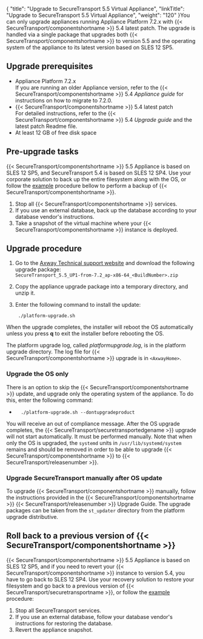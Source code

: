 {
    "title": "Upgrade to SecureTransport 5.5 Virtual Appliance",
    "linkTitle": "Upgrade to SecureTransport 5.5 Virtual Appliance",
    "weight": "120"
}You can only upgrade appliances running Appliance Platform 7.2.x with {{< SecureTransport/componentshortname  >}} 5.4 latest patch. The upgrade is handled via a single package that upgrades both {{< SecureTransport/componentshortname  >}} to version 5.5 and the operating system of the appliance to its latest version based on SLES 12 SP5.

## Upgrade prerequisites

-   Appliance Platform 7.2.x  
    If you are running an older Appliance version, refer to the {{< SecureTransport/componentshortname >}} 5.4 *Appliance guide* for instructions on how to migrate to 7.2.0.  
-   {{< SecureTransport/componentshortname >}} 5.4 latest patch  
    For detailed instructions, refer to the {{< SecureTransport/componentshortname >}} 5.4 *Upgrade guide* and the latest patch Readme file.
-   At least 12 GB of free disk space

## Pre-upgrade tasks

{{< SecureTransport/componentshortname  >}} 5.5 Appliance is based on SLES 12 SP5, and SecureTransport 5.4 is based on SLES 12 SP4. Use your corporate solution to back up the entire filesystem along with the OS, or follow the <u>example</u> procedure bellow to perform a backup of {{< SecureTransport/componentshortname  >}}.

1.  Stop all {{< SecureTransport/componentshortname >}} services.
2.  If you use an external database, back up the database according to your database vendor's instructions.
3.  Take a snapshot of the virtual machine where your {{< SecureTransport/componentshortname >}} instance is deployed.

## Upgrade procedure

1.  Go to the [Axway Technical support website](https://support.axway.com/ "Axway Software Technical Support website")
    and download the following upgrade package:  
    `SecureTransport_5.5_UP1-from-7.2_ap-x86-64_<BuildNumber>.zip`

2.  Copy the appliance upgrade package into a temporary directory, and unzip it.

3.  Enter the following command to install the update:  


         ./platform-upgrade.sh

When the upgrade completes, the installer will reboot the OS automatically unless you press **q** to exit the installer before rebooting the OS.

The platform upgrade log, called *platformupgrade.log*, is in the platform upgrade directory. The log file for {{< SecureTransport/componentshortname  >}} upgrade is in `<AxwayHome>`.

### Upgrade the OS only

There is an option to skip the {{< SecureTransport/componentshortname  >}} update, and upgrade only the operating system of the appliance. To do this, enter the following command:

-   
        ./platform-upgrade.sh --dontupgradeproduct

You will receive an out of compliance message. After the OS upgrade completes, the {{< SecureTransport/securetransportedgename  >}} upgrade will not start automatically. It must be performed manually. Note that when only the OS is upgraded, the `systemd` units in `/usr/lib/systemd/system` remains and should be removed in order to be able to upgrade {{< SecureTransport/componentshortname  >}} to {{< SecureTransport/releasenumber  >}}.

### Upgrade SecureTransport manually after OS update

To upgrade {{< SecureTransport/componentshortname  >}} manually, follow the instructions provided in the {{< SecureTransport/componentshortname  >}} {{< SecureTransport/releasenumber  >}} Upgrade Guide. The upgrade packages can be taken from the `st_updater` directory from the platform upgrade distributive.

## Roll back to a previous version of {{< SecureTransport/componentshortname  >}}

{{< SecureTransport/componentshortname  >}} 5.5 Appliance is based on SLES 12 SP5, and if you need to revert your {{< SecureTransport/componentshortname  >}} instance to version 5.4, you have to go back to SLES 12 SP4. Use your recovery solution to restore your filesystem and go back to a previous version of {{< SecureTransport/securetransportname  >}}, or follow the <u>example</u> procedure: 

1.  Stop all SecureTransport services.
2.  If you use an external database, follow your database vendor's instructions for restoring the database.
3.  Revert the appliance snapshot.

